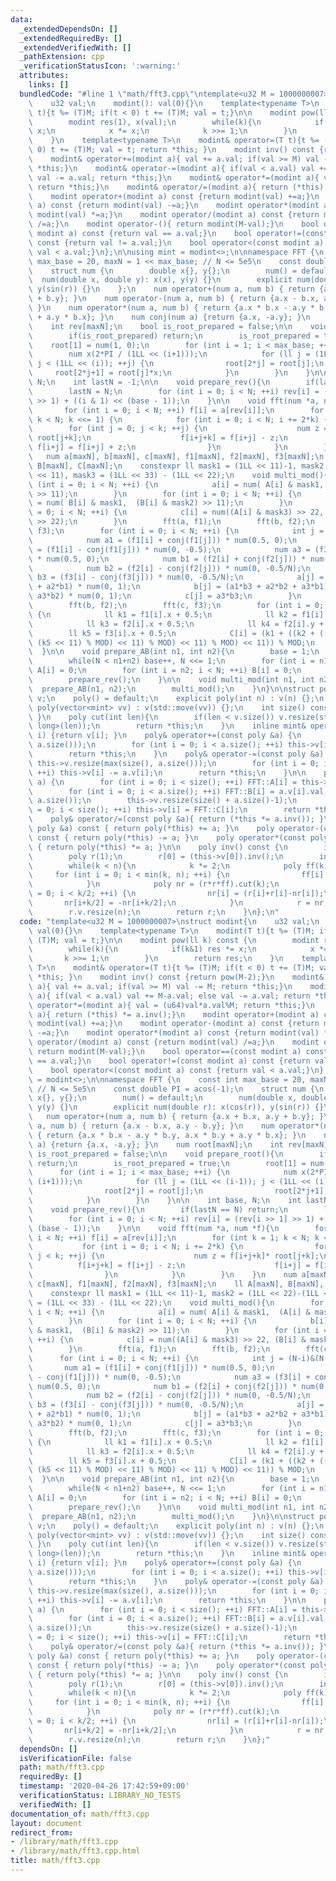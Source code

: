 ```yaml
---
data:
  _extendedDependsOn: []
  _extendedRequiredBy: []
  _extendedVerifiedWith: []
  _pathExtension: cpp
  _verificationStatusIcon: ':warning:'
  attributes:
    links: []
  bundledCode: "#line 1 \"math/fft3.cpp\"\ntemplate<u32 M = 1000000007>\nstruct modint{\n\
    \    u32 val;\n    modint(): val(0){}\n    template<typename T>\n    modint(T\
    \ t){t %= (T)M; if(t < 0) t += (T)M; val = t;}\n\n    modint pow(ll k) const {\n\
    \        modint res(1), x(val);\n        while(k){\n            if(k&1) res *=\
    \ x;\n            x *= x;\n            k >>= 1;\n        }\n        return res;\n\
    \    }\n    template<typename T>\n    modint& operator=(T t){t %= (T)M; if(t <\
    \ 0) t += (T)M; val = t; return *this; }\n    modint inv() const {return pow(M-2);}\n\
    \    modint& operator+=(modint a){ val += a.val; if(val >= M) val -= M; return\
    \ *this;}\n    modint& operator-=(modint a){ if(val < a.val) val += M-a.val; else\
    \ val -= a.val; return *this;}\n    modint& operator*=(modint a){ val = (u64)val*a.val%M;\
    \ return *this;}\n    modint& operator/=(modint a){ return (*this) *= a.inv();}\n\
    \    modint operator+(modint a) const {return modint(val) +=a;}\n    modint operator-(modint\
    \ a) const {return modint(val) -=a;}\n    modint operator*(modint a) const {return\
    \ modint(val) *=a;}\n    modint operator/(modint a) const {return modint(val)\
    \ /=a;}\n    modint operator-(){ return modint(M-val);}\n    bool operator==(const\
    \ modint a) const {return val == a.val;}\n    bool operator!=(const modint a)\
    \ const {return val != a.val;}\n    bool operator<(const modint a) const {return\
    \ val < a.val;}\n};\n\nusing mint = modint<>;\n\nnamespace FFT {\n    const int\
    \ max_base = 20, maxN = 1 << max_base; // N <= 5e5\n    const double PI = acos(-1);\n\
    \    struct num {\n        double x{}, y{};\n        num() = default;\n      \
    \  num(double x, double y): x(x), y(y) {}\n        explicit num(double r): x(cos(r)),\
    \ y(sin(r)) {}\n    };\n    num operator+(num a, num b) { return {a.x + b.x, a.y\
    \ + b.y}; }\n    num operator-(num a, num b) { return {a.x - b.x, a.y - b.y};\
    \ }\n    num operator*(num a, num b) { return {a.x * b.x - a.y * b.y, a.x * b.y\
    \ + a.y * b.x}; }\n    num conj(num a) {return {a.x, -a.y}; }\n    num root[maxN];\n\
    \    int rev[maxN];\n    bool is_root_prepared = false;\n\n    void prepare_root(){\n\
    \        if(is_root_prepared) return;\n        is_root_prepared = true;\n    \
    \    root[1] = num(1, 0);\n        for (int i = 1; i < max_base; ++i) {\n    \
    \        num x(2*PI / (1LL << (i+1)));\n            for (ll j = (1LL << (i-1));\
    \ j < (1LL << (i)); ++j) {\n                root[2*j] = root[j];\n           \
    \     root[2*j+1] = root[j]*x;\n            }\n        }\n    }\n\n    int base,\
    \ N;\n    int lastN = -1;\n\n    void prepare_rev(){\n        if(lastN == N) return;\n\
    \        lastN = N;\n        for (int i = 0; i < N; ++i) rev[i] = (rev[i >> 1]\
    \ >> 1) + ((i & 1) << (base - 1));\n    }\n\n    void fft(num *a, num *f){\n \
    \       for (int i = 0; i < N; ++i) f[i] = a[rev[i]];\n        for (int k = 1;\
    \ k < N; k <<= 1) {\n            for (int i = 0; i < N; i += 2*k) {\n        \
    \        for (int j = 0; j < k; ++j) {\n                    num z = f[i+j+k]*\
    \ root[j+k];\n                    f[i+j+k] = f[i+j] - z;\n                   \
    \ f[i+j] = f[i+j] + z;\n                }\n            }\n        }\n    }\n \
    \   num a[maxN], b[maxN], c[maxN], f1[maxN], f2[maxN], f3[maxN];\n    ll A[maxN],\
    \ B[maxN], C[maxN];\n    constexpr ll mask1 = (1LL << 11)-1, mask2 = (1LL << 22)-(1LL\
    \ << 11), mask3 = (1LL << 33) - (1LL << 22);\n    void multi_mod(){\n        for\
    \ (int i = 0; i < N; ++i) {\n            a[i] = num( A[i] & mask1,  (A[i] & mask2)\
    \ >> 11);\n        }\n        for (int i = 0; i < N; ++i) {\n            b[i]\
    \ = num( B[i] & mask1,  (B[i] & mask2) >> 11);\n        }\n        for (int i\
    \ = 0; i < N; ++i) {\n            c[i] = num((A[i] & mask3) >> 22, (B[i] & mask3)\
    \ >> 22);\n        }\n        fft(a, f1);\n        fft(b, f2);\n        fft(c,\
    \ f3);\n        for (int i = 0; i < N; ++i) {\n            int j = (N-i)&(N-1);\n\
    \            num a1 = (f1[i] + conj(f1[j])) * num(0.5, 0);\n            num a2\
    \ = (f1[i] - conj(f1[j])) * num(0, -0.5);\n            num a3 = (f3[i] + conj(f3[j]))\
    \ * num(0.5, 0);\n            num b1 = (f2[i] + conj(f2[j])) * num(0.5/N, 0);\n\
    \            num b2 = (f2[i] - conj(f2[j])) * num(0, -0.5/N);\n            num\
    \ b3 = (f3[i] - conj(f3[j])) * num(0, -0.5/N);\n            a[j] = a1*b1 + (a1*b2\
    \ + a2*b1) * num(0, 1);\n            b[j] = (a1*b3 + a2*b2 + a3*b1) + (a2*b3 +\
    \ a3*b2) * num(0, 1);\n            c[j] = a3*b3;\n        }\n        fft(a, f1);\n\
    \        fft(b, f2);\n        fft(c, f3);\n        for (int i = 0; i < N; ++i)\
    \ {\n            ll k1 = f1[i].x + 0.5;\n            ll k2 = f1[i].y + 0.5;\n\
    \            ll k3 = f2[i].x + 0.5;\n            ll k4 = f2[i].y + 0.5;\n    \
    \        ll k5 = f3[i].x + 0.5;\n            C[i] = (k1 + ((k2 + ((k3 + ((k4 +\
    \ (k5 << 11) % MOD) << 11) % MOD) << 11) % MOD) << 11)) % MOD;\n        }\n  \
    \  }\n\n    void prepare_AB(int n1, int n2){\n        base = 1;\n        N = 2;\n\
    \        while(N < n1+n2) base++, N <<= 1;\n        for (int i = n1; i < N; ++i)\
    \ A[i] = 0;\n        for (int i = n2; i < N; ++i) B[i] = 0;\n        prepare_root();\n\
    \        prepare_rev();\n    }\n\n    void multi_mod(int n1, int n2){\n      \
    \  prepare_AB(n1, n2);\n        multi_mod();\n    }\n}\n\nstruct poly {\n    vector<mint>\
    \ v;\n    poly() = default;\n    explicit poly(int n) : v(n) {};\n    explicit\
    \ poly(vector<mint> vv) : v(std::move(vv)) {};\n    int size() const {return (int)v.size();\
    \ }\n    poly cut(int len){\n        if(len < v.size()) v.resize(static_cast<unsigned\
    \ long>(len));\n        return *this;\n    }\n    inline mint& operator[] (int\
    \ i) {return v[i]; }\n    poly& operator+=(const poly &a) {\n        this->v.resize(max(size(),\
    \ a.size()));\n        for (int i = 0; i < a.size(); ++i) this->v[i] += a.v[i];\n\
    \        return *this;\n    }\n    poly& operator-=(const poly &a) {\n       \
    \ this->v.resize(max(size(), a.size()));\n        for (int i = 0; i < a.size();\
    \ ++i) this->v[i] -= a.v[i];\n        return *this;\n    }\n\n    poly& operator*=(poly\
    \ a) {\n        for (int i = 0; i < size(); ++i) FFT::A[i] = this->v[i].val;\n\
    \        for (int i = 0; i < a.size(); ++i) FFT::B[i] = a.v[i].val;\n        FFT::multi_mod(size(),\
    \ a.size());\n        this->v.resize(size() + a.size()-1);\n        for (int i\
    \ = 0; i < size(); ++i) this->v[i] = FFT::C[i];\n        return *this;\n    }\n\
    \    poly& operator/=(const poly &a){ return (*this *= a.inv()); }\n    poly operator+(const\
    \ poly &a) const { return poly(*this) += a; }\n    poly operator-(const poly &a)\
    \ const { return poly(*this) -= a; }\n    poly operator*(const poly &a) const\
    \ { return poly(*this) *= a; }\n\n    poly inv() const {\n        int n = size();\n\
    \        poly r(1);\n        r[0] = (this->v[0]).inv();\n        int k = 1;\n\
    \        while(k < n){\n            k *= 2;\n            poly ff(k);\n       \
    \     for (int i = 0; i < min(k, n); ++i) {\n                ff[i] = this->v[i];\n\
    \            }\n            poly nr = (r*r*ff).cut(k);\n            for (int i\
    \ = 0; i < k/2; ++i) {\n                nr[i] = (r[i]+r[i]-nr[i]);\n         \
    \       nr[i+k/2] = -nr[i+k/2];\n            }\n            r = nr;\n        }\n\
    \        r.v.resize(n);\n        return r;\n    }\n};\n"
  code: "template<u32 M = 1000000007>\nstruct modint{\n    u32 val;\n    modint():\
    \ val(0){}\n    template<typename T>\n    modint(T t){t %= (T)M; if(t < 0) t +=\
    \ (T)M; val = t;}\n\n    modint pow(ll k) const {\n        modint res(1), x(val);\n\
    \        while(k){\n            if(k&1) res *= x;\n            x *= x;\n     \
    \       k >>= 1;\n        }\n        return res;\n    }\n    template<typename\
    \ T>\n    modint& operator=(T t){t %= (T)M; if(t < 0) t += (T)M; val = t; return\
    \ *this; }\n    modint inv() const {return pow(M-2);}\n    modint& operator+=(modint\
    \ a){ val += a.val; if(val >= M) val -= M; return *this;}\n    modint& operator-=(modint\
    \ a){ if(val < a.val) val += M-a.val; else val -= a.val; return *this;}\n    modint&\
    \ operator*=(modint a){ val = (u64)val*a.val%M; return *this;}\n    modint& operator/=(modint\
    \ a){ return (*this) *= a.inv();}\n    modint operator+(modint a) const {return\
    \ modint(val) +=a;}\n    modint operator-(modint a) const {return modint(val)\
    \ -=a;}\n    modint operator*(modint a) const {return modint(val) *=a;}\n    modint\
    \ operator/(modint a) const {return modint(val) /=a;}\n    modint operator-(){\
    \ return modint(M-val);}\n    bool operator==(const modint a) const {return val\
    \ == a.val;}\n    bool operator!=(const modint a) const {return val != a.val;}\n\
    \    bool operator<(const modint a) const {return val < a.val;}\n};\n\nusing mint\
    \ = modint<>;\n\nnamespace FFT {\n    const int max_base = 20, maxN = 1 << max_base;\
    \ // N <= 5e5\n    const double PI = acos(-1);\n    struct num {\n        double\
    \ x{}, y{};\n        num() = default;\n        num(double x, double y): x(x),\
    \ y(y) {}\n        explicit num(double r): x(cos(r)), y(sin(r)) {}\n    };\n \
    \   num operator+(num a, num b) { return {a.x + b.x, a.y + b.y}; }\n    num operator-(num\
    \ a, num b) { return {a.x - b.x, a.y - b.y}; }\n    num operator*(num a, num b)\
    \ { return {a.x * b.x - a.y * b.y, a.x * b.y + a.y * b.x}; }\n    num conj(num\
    \ a) {return {a.x, -a.y}; }\n    num root[maxN];\n    int rev[maxN];\n    bool\
    \ is_root_prepared = false;\n\n    void prepare_root(){\n        if(is_root_prepared)\
    \ return;\n        is_root_prepared = true;\n        root[1] = num(1, 0);\n  \
    \      for (int i = 1; i < max_base; ++i) {\n            num x(2*PI / (1LL <<\
    \ (i+1)));\n            for (ll j = (1LL << (i-1)); j < (1LL << (i)); ++j) {\n\
    \                root[2*j] = root[j];\n                root[2*j+1] = root[j]*x;\n\
    \            }\n        }\n    }\n\n    int base, N;\n    int lastN = -1;\n\n\
    \    void prepare_rev(){\n        if(lastN == N) return;\n        lastN = N;\n\
    \        for (int i = 0; i < N; ++i) rev[i] = (rev[i >> 1] >> 1) + ((i & 1) <<\
    \ (base - 1));\n    }\n\n    void fft(num *a, num *f){\n        for (int i = 0;\
    \ i < N; ++i) f[i] = a[rev[i]];\n        for (int k = 1; k < N; k <<= 1) {\n \
    \           for (int i = 0; i < N; i += 2*k) {\n                for (int j = 0;\
    \ j < k; ++j) {\n                    num z = f[i+j+k]* root[j+k];\n          \
    \          f[i+j+k] = f[i+j] - z;\n                    f[i+j] = f[i+j] + z;\n\
    \                }\n            }\n        }\n    }\n    num a[maxN], b[maxN],\
    \ c[maxN], f1[maxN], f2[maxN], f3[maxN];\n    ll A[maxN], B[maxN], C[maxN];\n\
    \    constexpr ll mask1 = (1LL << 11)-1, mask2 = (1LL << 22)-(1LL << 11), mask3\
    \ = (1LL << 33) - (1LL << 22);\n    void multi_mod(){\n        for (int i = 0;\
    \ i < N; ++i) {\n            a[i] = num( A[i] & mask1,  (A[i] & mask2) >> 11);\n\
    \        }\n        for (int i = 0; i < N; ++i) {\n            b[i] = num( B[i]\
    \ & mask1,  (B[i] & mask2) >> 11);\n        }\n        for (int i = 0; i < N;\
    \ ++i) {\n            c[i] = num((A[i] & mask3) >> 22, (B[i] & mask3) >> 22);\n\
    \        }\n        fft(a, f1);\n        fft(b, f2);\n        fft(c, f3);\n  \
    \      for (int i = 0; i < N; ++i) {\n            int j = (N-i)&(N-1);\n     \
    \       num a1 = (f1[i] + conj(f1[j])) * num(0.5, 0);\n            num a2 = (f1[i]\
    \ - conj(f1[j])) * num(0, -0.5);\n            num a3 = (f3[i] + conj(f3[j])) *\
    \ num(0.5, 0);\n            num b1 = (f2[i] + conj(f2[j])) * num(0.5/N, 0);\n\
    \            num b2 = (f2[i] - conj(f2[j])) * num(0, -0.5/N);\n            num\
    \ b3 = (f3[i] - conj(f3[j])) * num(0, -0.5/N);\n            a[j] = a1*b1 + (a1*b2\
    \ + a2*b1) * num(0, 1);\n            b[j] = (a1*b3 + a2*b2 + a3*b1) + (a2*b3 +\
    \ a3*b2) * num(0, 1);\n            c[j] = a3*b3;\n        }\n        fft(a, f1);\n\
    \        fft(b, f2);\n        fft(c, f3);\n        for (int i = 0; i < N; ++i)\
    \ {\n            ll k1 = f1[i].x + 0.5;\n            ll k2 = f1[i].y + 0.5;\n\
    \            ll k3 = f2[i].x + 0.5;\n            ll k4 = f2[i].y + 0.5;\n    \
    \        ll k5 = f3[i].x + 0.5;\n            C[i] = (k1 + ((k2 + ((k3 + ((k4 +\
    \ (k5 << 11) % MOD) << 11) % MOD) << 11) % MOD) << 11)) % MOD;\n        }\n  \
    \  }\n\n    void prepare_AB(int n1, int n2){\n        base = 1;\n        N = 2;\n\
    \        while(N < n1+n2) base++, N <<= 1;\n        for (int i = n1; i < N; ++i)\
    \ A[i] = 0;\n        for (int i = n2; i < N; ++i) B[i] = 0;\n        prepare_root();\n\
    \        prepare_rev();\n    }\n\n    void multi_mod(int n1, int n2){\n      \
    \  prepare_AB(n1, n2);\n        multi_mod();\n    }\n}\n\nstruct poly {\n    vector<mint>\
    \ v;\n    poly() = default;\n    explicit poly(int n) : v(n) {};\n    explicit\
    \ poly(vector<mint> vv) : v(std::move(vv)) {};\n    int size() const {return (int)v.size();\
    \ }\n    poly cut(int len){\n        if(len < v.size()) v.resize(static_cast<unsigned\
    \ long>(len));\n        return *this;\n    }\n    inline mint& operator[] (int\
    \ i) {return v[i]; }\n    poly& operator+=(const poly &a) {\n        this->v.resize(max(size(),\
    \ a.size()));\n        for (int i = 0; i < a.size(); ++i) this->v[i] += a.v[i];\n\
    \        return *this;\n    }\n    poly& operator-=(const poly &a) {\n       \
    \ this->v.resize(max(size(), a.size()));\n        for (int i = 0; i < a.size();\
    \ ++i) this->v[i] -= a.v[i];\n        return *this;\n    }\n\n    poly& operator*=(poly\
    \ a) {\n        for (int i = 0; i < size(); ++i) FFT::A[i] = this->v[i].val;\n\
    \        for (int i = 0; i < a.size(); ++i) FFT::B[i] = a.v[i].val;\n        FFT::multi_mod(size(),\
    \ a.size());\n        this->v.resize(size() + a.size()-1);\n        for (int i\
    \ = 0; i < size(); ++i) this->v[i] = FFT::C[i];\n        return *this;\n    }\n\
    \    poly& operator/=(const poly &a){ return (*this *= a.inv()); }\n    poly operator+(const\
    \ poly &a) const { return poly(*this) += a; }\n    poly operator-(const poly &a)\
    \ const { return poly(*this) -= a; }\n    poly operator*(const poly &a) const\
    \ { return poly(*this) *= a; }\n\n    poly inv() const {\n        int n = size();\n\
    \        poly r(1);\n        r[0] = (this->v[0]).inv();\n        int k = 1;\n\
    \        while(k < n){\n            k *= 2;\n            poly ff(k);\n       \
    \     for (int i = 0; i < min(k, n); ++i) {\n                ff[i] = this->v[i];\n\
    \            }\n            poly nr = (r*r*ff).cut(k);\n            for (int i\
    \ = 0; i < k/2; ++i) {\n                nr[i] = (r[i]+r[i]-nr[i]);\n         \
    \       nr[i+k/2] = -nr[i+k/2];\n            }\n            r = nr;\n        }\n\
    \        r.v.resize(n);\n        return r;\n    }\n};"
  dependsOn: []
  isVerificationFile: false
  path: math/fft3.cpp
  requiredBy: []
  timestamp: '2020-04-26 17:42:59+09:00'
  verificationStatus: LIBRARY_NO_TESTS
  verifiedWith: []
documentation_of: math/fft3.cpp
layout: document
redirect_from:
- /library/math/fft3.cpp
- /library/math/fft3.cpp.html
title: math/fft3.cpp
---
```

